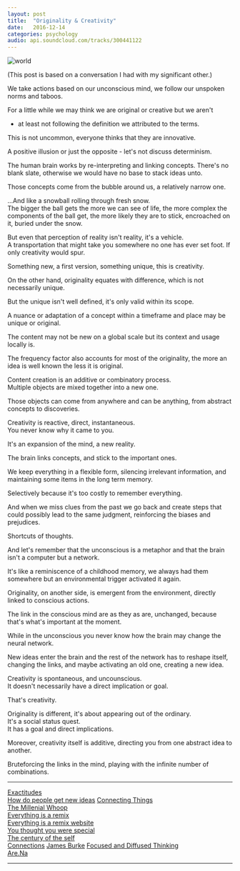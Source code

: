 ```yaml
---
layout: post
title:  "Originality & Creativity"
date:   2016-12-14
categories: psychology
audio: api.soundcloud.com/tracks/300441122
---
```



![world]({{site.baseurl}}/assets/world.png)


(This post is based on a conversation I had with my significant other.)

We take actions based on our unconscious mind, we follow our unspoken
norms and taboos.

For a little while we may think we are original or creative but we aren't
- at least not following the definition we attributed to the terms.

This is not uncommon, everyone thinks that they are innovative.

A positive illusion or just the opposite - let's not discuss determinism.

The human brain works by re-interpreting and linking concepts. There's
no blank slate, otherwise we would have no base to stack ideas unto.

Those concepts come from the bubble around us, a relatively narrow one.

...And like a snowball rolling through fresh snow.  
The bigger the ball gets the more we can see of life, the more complex
the components of the ball get, the more likely they are to stick,
encroached on it, buried under the snow.

But even that perception of reality isn't reality, it's a vehicle.  
A transportation that might take you somewhere no one has ever set foot. If
only creativity would spur.

Something new, a first version, something unique, this is creativity.

On the other hand, originality equates with difference, which is not
necessarily unique.

But the unique isn't well defined, it's only valid within its scope.

A nuance or adaptation of a concept within a timeframe and place may be
unique or original.

The content may not be new on a global scale but its context and usage
locally is.

The frequency factor also accounts for most of the originality, the more an
idea is well known the less it is original.

Content creation is an additive or combinatory process.  
Multiple objects are mixed together into a new one.

Those objects can come from anywhere and can be anything, from abstract
concepts to discoveries.

Creativity is reactive, direct, instantaneous.  
You never know why it came to you.

It's an expansion of the mind, a new reality.

The brain links concepts, and stick to the important ones.

We keep everything in a flexible form, silencing irrelevant information, and
maintaining some items in the long term memory.

Selectively because it's too costly to remember everything.

And when we miss clues from the past we go back and create steps that
could possibly lead to the same judgment, reinforcing the biases and
prejudices.

Shortcuts of thoughts.

And let's remember that the unconscious is a metaphor and that the brain isn't
a computer but a network.

It's like a reminiscence of a childhood memory, we always had them
somewhere but an environmental trigger activated it again.

Originality, on another side, is emergent from the environment, directly
linked to conscious actions.

The link in the conscious mind are as they as are, unchanged, because
that's what's important at the moment.

While in the unconscious you never know how the brain may change the
neural network.

New ideas enter the brain and the rest of the network has to reshape
itself, changing the links, and maybe activating an old one, creating
a new idea.

Creativity is spontaneous, and uncounscious.  
It doesn't necessarily have a direct implication or goal.

That's creativity.

Originality is different, it's about appearing out of the ordinary.  
It's a social status quest.  
It has a goal and direct implications.  

Moreover, creativity itself is additive, directing you from one abstract
idea to another.

Bruteforcing the links in the mind, playing with the infinite number
of combinations.



-----

[Exactitudes](http://www.exactitudes.com/index.php?/series/overview/)  
[How do people get new ideas](https://www.technologyreview.com/s/531911/isaac-asimov-asks-how-do-people-get-new-ideas/)
[Connecting Things](https://hackernoon.com/connecting-things-3b9f5f79e134#.gblpw2qgk)  
[The Millenial Whoop](http://qz.com/767812/millennial-whoop/)  
[Everything is a remix](http://www.youtube.com/watch?v=coGpmA4saEk)  
[Everything is a remix website](http://everythingisaremix.info/)  
[You thought you were special](http://andyouthoughtyouwerespecial.tk/)  
[The century of the self](https://en.wikipedia.org/wiki/The_Century_Of_The_Self)  
[Connections](https://en.wikipedia.org/wiki/Connections_(TV_series))  
[James Burke](https://en.wikipedia.org/wiki/James_Burke_(science_historian))  
[Focused and Diffused Thinking](https://youtu.be/WTr12dK2Se0)  
[Are.Na](https://www.are.na/)  

-----
